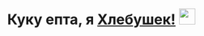 <h1 align="center">Куку епта, я <a href="https://github.com/XLEBYSHEK003" target="_blank">Хлебушек!</a> 
<img src="https://github.com/blackcater/blackcater/raw/main/images/Hi.gif" height="32"/></h1>


